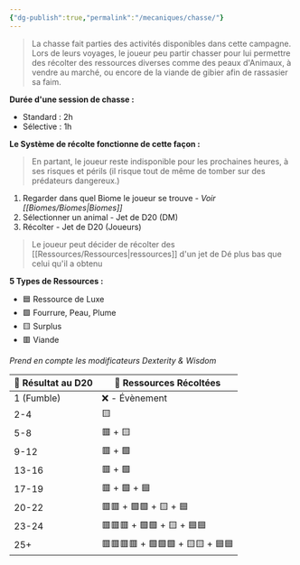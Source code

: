 ```yaml
---
{"dg-publish":true,"permalink":"/mecaniques/chasse/"}
---
```



> La chasse fait parties des activités disponibles dans cette campagne. Lors de leurs voyages, le joueur peu partir chasser pour lui permettre des récolter des ressources diverses comme des peaux d'Animaux, à vendre au marché, ou encore de la viande de gibier afin de rassasier sa faim.

**Durée d'une session de chasse :**

- Standard : 2h
- Sélective : 1h

**Le Système de récolte fonctionne de cette façon  :**

> En partant, le joueur reste indisponible pour les prochaines heures, à ses risques et périls (il risque tout de même de tomber sur des prédateurs dangereux.)

1. Regarder dans quel Biome le joueur se trouve - *Voir [[Biomes/Biomes\|Biomes]]*
2. Sélectionner un animal - Jet de D20 (DM)
3. Récolter - Jet de D20 (Joueurs) 

> Le joueur peut décider de récolter des [[Ressources/Ressources\|ressources]] d'un jet de Dé plus bas que celui qu'il a obtenu

**5 Types de Ressources :**

- 🟦 Ressource de Luxe
- 🟩 Fourrure, Peau, Plume
- 🟨 Surplus
- 🟥 Viande

*Prend en compte les modificateurs Dexterity & Wisdom*

| 🎲 Résultat au D20 | 🏹 Ressources Récoltées         |
| ------------------ | ------------------------------- |
| 1 (Fumble)         | ❌ - Évènement                   |
| 2-4                | 🟨                              |
| 5-8                | 🟥 + 🟨                         |
| 9-12               | 🟥 + 🟩                         |
| 13-16              | 🟥 + 🟩                         |
| 17-19              | 🟥 + 🟩 + 🟦                    |
| 20-22              | 🟥🟥 + 🟩🟩 + 🟨 + 🟦           |
| 23-24              | 🟥🟥🟥 + 🟩🟩 + 🟨 + 🟦🟦       |
| 25+                | 🟥🟥🟥🟥 + 🟩🟩🟩 + 🟨🟨 + 🟦🟦 |
